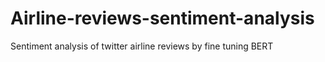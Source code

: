 # Airline-reviews-sentiment-analysis
Sentiment analysis of twitter airline reviews by fine tuning BERT 
